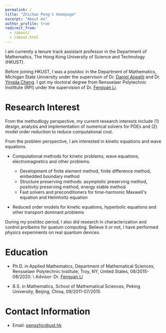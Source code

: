 ```yaml
---
permalink: /
title: "Zhichao Peng's Homepage"
excerpt: "About me"
author_profile: true
redirect_from: 
  - /about/
  - /about.html
---
```

I am currently a tenure track assistant professor in the Department of Mathematics, The Hong Kong University of Science and Technology (HKUST). 

Before joining HKUST, I was a postdoc in the Department of Mathematics, Michigan State University under the supervison of Dr. [Daniel Appel&ouml;](https://sites.google.com/msu.edu/danielappelo) and Dr. [Yingda Cheng](https://yingdacheng.github.io/). I got my doctoral degree from Rensselaer Polytechnic Instittute (RPI) under the supervision of Dr. [Fengyan Li](https://homepages.rpi.edu/~lif/).

Research Interest 
======
From the methodlogy perspective, my current research interests include (1) design, analysis and implementation of numerical solvers for PDEs and (2) model order reduction to reduce computational cost. 

From the problem perspective, I am interested in kinetic equations and wave equations.

- Computational methods for kinetic problems, wave equations, electromagnetics and other problems.

	- Development of finite element method, finite difference method, embedded boundary method
	- Structure preserving methods: asymptotic preserving method, positivity preserving method, energy stable method
	- Fast solvers and preconditioners for time-harmonic Maxwell's equation and Helmholtz equation 

- Reduced order models for kinetic equations, hyperbolic equations and other transport dominant problems

During my postdoc period, I also did research in characterization and control prolbems for quatum computing. Believe it or not, I have performed physics experiments on real quantum devices.

Education 
======
- Ph.D. in Applied Mathematics, Department of Mathematical Sciences, Rensselaer Polytechnic Institute,
Troy, NY, United States, 08/2015-08/2020. \\
Advisor: Dr. [Fengyan Li](https://homepages.rpi.edu/~lif/)

- B.S. in Mathematics, School of Mathematical Sciences, Peking University, Beijing, China,
09/2011-07/2015

Contact Information
======
- Email: pengzhic@ust.hk
